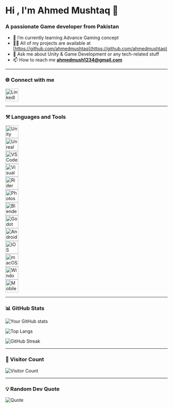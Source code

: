 # Hi , I'm Ahmed Mushtaq 👋

### A passionate Game developer from Pakistan

- 🌱 I’m currently learning Advance Gaming concept  
- 👨‍💻 All of my projects are available at [https://github.com/ahmedmushtaq](https://github.com/ahmedmushtaq)  
- 💬 Ask me about Unity & Game Development or any tech-related stuff  
- 📫 How to reach me **ahmedmush1234@gmail.com**

---

### 🌐 Connect with me

<a href="https://www.linkedin.com/in/ahmed-mushtaq-8462b6136/" target="_blank">
  <img alt="LinkedIn" width="40px" src="https://cdn.jsdelivr.net/gh/devicons/devicon/icons/linkedin/linkedin-original.svg"/>
</a>

---

### ⚒️ Languages and Tools

<a href="https://unity.com/" target="_blank"><img alt="Unity" width="40px" src="https://cdn.jsdelivr.net/gh/devicons/devicon/icons/unity/unity-original.svg"/></a>  
<a href="https://www.unrealengine.com/" target="_blank"><img alt="Unreal Engine" width="40px" src="https://cdn.jsdelivr.net/gh/devicons/devicon/icons/unrealengine/unrealengine-original.svg"/></a>  
<a href="https://code.visualstudio.com/" target="_blank"><img alt="VS Code" width="40px" src="https://cdn.jsdelivr.net/gh/devicons/devicon/icons/vscode/vscode-original.svg"/></a>  
<a href="https://visualstudio.microsoft.com/" target="_blank"><img alt="Visual Studio" width="40px" src="https://cdn.jsdelivr.net/gh/devicons/devicon/icons/visualstudio/visualstudio-plain.svg"/></a>  
<a href="https://www.jetbrains.com/rider/" target="_blank"><img alt="Rider" width="40px" src="https://resources.jetbrains.com/storage/products/rider/img/meta/rider_logo_300x300.png"/></a>  
<a href="https://www.adobe.com/products/photoshop.html" target="_blank"><img alt="Photoshop" width="40px" src="https://cdn.jsdelivr.net/gh/devicons/devicon/icons/photoshop/photoshop-plain.svg"/></a>  
<a href="https://www.blender.org/" target="_blank"><img alt="Blender" width="40px" src="https://cdn.jsdelivr.net/gh/devicons/devicon/icons/blender/blender-original.svg"/></a>  
<a href="https://godotengine.org/" target="_blank"><img alt="Godot" width="40px" src="https://cdn.jsdelivr.net/gh/devicons/devicon/icons/godot/godot-original.svg"/></a>  
<a href="https://www.android.com/" target="_blank"><img alt="Android" width="40px" src="https://cdn.jsdelivr.net/gh/devicons/devicon/icons/android/android-original.svg"/></a>  
<a href="https://www.apple.com/ios/" target="_blank"><img alt="iOS" width="40px" src="https://cdn.jsdelivr.net/gh/devicons/devicon/icons/apple/apple-original.svg"/></a>  
<a href="https://www.apple.com/macos/" target="_blank"><img alt="macOS" width="40px" src="https://cdn.jsdelivr.net/gh/devicons/devicon/icons/apple/apple-original.svg"/></a>  
<a href="https://www.microsoft.com/windows" target="_blank"><img alt="Windows" width="40px" src="https://cdn.jsdelivr.net/gh/devicons/devicon/icons/windows8/windows8-original.svg"/></a>  
<a href="#" target="_blank"><img alt="Mobile" width="40px" src="https://cdn-icons-png.flaticon.com/512/15/15874.png"/></a>  

---

### 📊 GitHub Stats

![Your GitHub stats](https://github-readme-stats.vercel.app/api?username=ahmedmushtaq&show_icons=true&theme=white)  

![Top Langs](https://github-readme-stats.vercel.app/api/top-langs/?username=ahmedmushtaq&layout=compact&theme=white)  

![GitHub Streak](https://github-readme-streak-stats.herokuapp.com/?user=ahmedmushtaq&theme=default)  

---

### 👀 Visitor Count

![Visitor Count](https://komarev.com/ghpvc/?username=ahmedmushtaq&label=Profile%20views&color=0e75b6&style=flat)

---

### 💡 Random Dev Quote

![Quote](https://quotes-github-readme.vercel.app/api?type=horizontal&theme=light)
